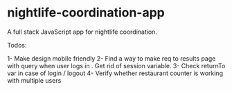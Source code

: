 # nightlife-coordination-app
A full stack JavaScript app for nightlife coordination.


Todos:

1- Make design mobile friendly
2- Find a way to make req to results page with query when user logs in . Get rid of session variable.
3- Check returnTo var in case of login / logout
4- Verify whether restaurant counter is working with multiple users